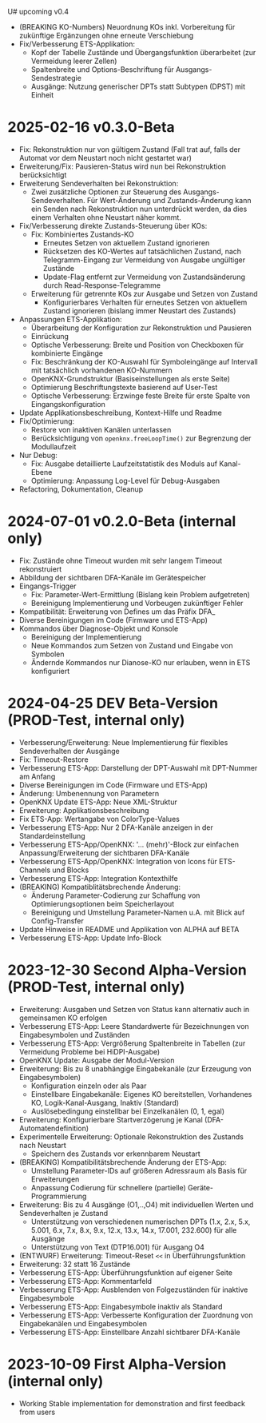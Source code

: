 U# upcoming v0.4

* (BREAKING KO-Numbers) Neuordnung KOs inkl. Vorbereitung für zukünftige Ergänzungen ohne erneute Verschiebung
* Fix/Verbesserung ETS-Applikation:
  * Kopf der Tabelle Zustände und Übergangsfunktion überarbeitet (zur Vermeidung leerer Zellen) 
  * Spaltenbreite und Options-Beschriftung für Ausgangs-Sendestrategie
  * Ausgänge: Nutzung generischer DPTs statt Subtypen (DPST) mit Einheit

# 2025-02-16 v0.3.0-Beta

* Fix: Rekonstruktion nur von gültigem Zustand (Fall trat auf, falls der Automat vor dem Neustart noch nicht gestartet war)
* Erweiterung/Fix: Pausieren-Status wird nun bei Rekonstruktion berücksichtigt 
* Erweiterung Sendeverhalten bei Rekonstruktion:
  * Zwei zusätzliche Optionen zur Steuerung des Ausgangs-Sendeverhalten.
    Für Wert-Änderung und Zustands-Änderung kann ein Senden nach Rekonstruktion nun unterdrückt werden, 
    da dies einem Verhalten ohne Neustart näher kommt.
* Fix/Verbesserung direkte Zustands-Steuerung über KOs:
  * Fix: Kombiniertes Zustands-KO
    * Erneutes Setzen von aktuellem Zustand ignorieren
    * Rücksetzen des KO-Wertes auf tatsächlichen Zustand, nach Telegramm-Eingang zur Vermeidung von Ausgabe ungültiger Zustände
    * Update-Flag entfernt zur Vermeidung von Zustandsänderung durch Read-Response-Telegramme
  * Erweiterung für getrennte KOs zur Ausgabe und Setzen von Zustand
    * Konfigurierbares Verhalten für erneutes Setzen von aktuellem Zustand ignorieren (bislang immer Neustart des Zustands)
* Anpassungen ETS-Applikation:
  * Überarbeitung der Konfiguration zur Rekonstruktion und Pausieren 
  * Einrückung
  * Optische Verbesserung: Breite und Position von Checkboxen für kombinierte Eingänge
  * Fix: Beschränkung der KO-Auswahl für Symboleingänge auf Intervall mit tatsächlich vorhandenen KO-Nummern
  * OpenKNX-Grundstruktur (Basiseinstellungen als erste Seite)
  * Optimierung Beschriftungstexte basierend auf User-Test
  * Optische Verbesserung: Erzwinge feste Breite für erste Spalte von Eingangskonfiguration
* Update Applikationsbeschreibung, Kontext-Hilfe und Readme
* Fix/Optimierung:
  * Restore von inaktiven Kanälen unterlassen
  * Berücksichtigung von `openknx.freeLoopTime()` zur Begrenzung der Modullaufzeit
* Nur Debug:
  * Fix: Ausgabe detaillierte Laufzeitstatistik des Moduls auf Kanal-Ebene
  * Optimierung: Anpassung Log-Level für Debug-Ausgaben
* Refactoring, Dokumentation, Cleanup


# 2024-07-01 v0.2.0-Beta (internal only)

* Fix: Zustände ohne Timeout wurden mit sehr langem Timeout rekonstruiert 
* Abbildung der sichtbaren DFA-Kanäle im Gerätespeicher
* Eingangs-Trigger
  * Fix: Parameter-Wert-Ermittlung (Bislang kein Problem aufgetreten)
  * Bereinigung Implementierung und Vorbeugen zukünftiger Fehler
* Kompatibilität: Erweiterung von Defines um das Präfix DFA_ 
* Diverse Bereinigungen im Code (Firmware und ETS-App)
* Kommandos über Diagnose-Objekt und Konsole
  * Bereinigung der Implementierung
  * Neue Kommandos zum Setzen von Zustand <!-- (`dfaNN state=SS`) --> und Eingabe von Symbolen <!-- (`dfaNN symbol=X`) -->
  * Ändernde Kommandos nur Dianose-KO nur erlauben, wenn in ETS konfiguriert


# 2024-04-25 DEV Beta-Version (PROD-Test, internal only)

* Verbesserung/Erweiterung: Neue Implementierung für flexibles Sendeverhalten der Ausgänge
* Fix: Timeout-Restore
* Verbesserung ETS-App: Darstellung der DPT-Auswahl mit DPT-Nummer am Anfang
* Diverse Bereinigungen im Code (Firmware und ETS-App)
* Änderung: Umbenennung von Parametern
* OpenKNX Update ETS-App: Neue XML-Struktur
* Erweiterung: Applikationsbeschreibung
* Fix ETS-App: Wertangabe von ColorType-Values
* Verbesserung ETS-App: Nur 2 DFA-Kanäle anzeigen in der Standardeinstellung
* Verbesserung ETS-App/OpenKNX: '... (mehr)'-Block zur einfachen Anpassung/Erweiterung der sichtbaren DFA-Kanäle
* Verbesserung ETS-App/OpenKNX: Integration von Icons für ETS-Channels und Blocks
* Verbesserung ETS-App: Integration Kontexthilfe
* (BREAKING) Kompatiblitätsbrechende Änderung:
  * Änderung Parameter-Codierung zur Schaffung von Optimierungsoptionen beim Speicherlayout
  * Bereinigung und Umstellung Parameter-Namen u.A. mit Blick auf Config-Transfer
* Update Hinweise in README und Applikation von ALPHA auf BETA
* Verbesserung ETS-App: Update Info-Block


# 2023-12-30 Second Alpha-Version (PROD-Test, internal only)

* Erweiterung: Ausgaben und Setzen von Status kann alternativ auch in gemeinsamen KO erfolgen
* Verbesserung ETS-App: Leere Standardwerte für Bezeichnungen von Eingabesymbolen und Zuständen
* Verbesserung ETS-App: Vergrößerung Spaltenbreite in Tabellen (zur Vermeidung Probleme bei HiDPI-Ausgabe)
* OpenKNX Update: Ausgabe der Modul-Version
* Erweiterung: Bis zu 8 unabhängige Eingabekanäle (zur Erzeugung von Eingabesymbolen)
  * Konfiguration einzeln oder als Paar
  * Einstellbare Eingabekanäle: Eigenes KO bereitstellen, Vorhandenes KO, Logik-Kanal-Ausgang, Inaktiv (Standard)  
  * Auslösebedingung einstellbar bei Einzelkanälen (0, 1, egal)
* Erweiterung: Konfigurierbare Startverzögerung je Kanal (DFA-Automatendefinition)
* Experimentelle Erweiterung: Optionale Rekonstruktion des Zustands nach Neustart 
  * Speichern des Zustands vor erkennbarem Neustart
* (BREAKING) Kompatibilitätsbrechende Änderung der ETS-App: 
  * Umstellung Parameter-IDs auf größeren Adressraum als Basis für Erweiterungen
  * Anpassung Codierung für schnellere (partielle) Geräte-Programmierung
* Erweiterung: Bis zu 4 Ausgänge (O1,..,O4) mit individuellen Werten und Sendeverhalten je Zustand
  * Unterstützung von verschiedenen numerischen DPTs (1.x, 2.x, 5.x, 5.001, 6.x, 7.x, 8.x, 9.x, 12.x, 13.x, 14.x, 17.001, 232.600) für alle Ausgänge
  * Unterstützung von Text (DTP16.001) für Ausgang O4
* (ENTWURF) Erweiterung: Timeout-Reset `<<` in Überführungsfunktion
* Erweiterung: 32 statt 16 Zustände
* Verbesserung ETS-App: Überführungsfunktion auf eigener Seite
* Verbesserung ETS-App: Kommentarfeld
* Verbesserung ETS-App: Ausblenden von Folgezuständen für inaktive Eingabesymbole
* Verbesserung ETS-App: Eingabesymbole inaktiv als Standard 
* Verbesserung ETS-App: Verbesserte Konfiguration der Zuordnung von Eingabekanälen und Eingabesymbolen
* Verbesserung ETS-App: Einstellbare Anzahl sichtbarer DFA-Kanäle


# 2023-10-09 First Alpha-Version (internal only)

* Working Stable implementation for demonstration and first feedback from users